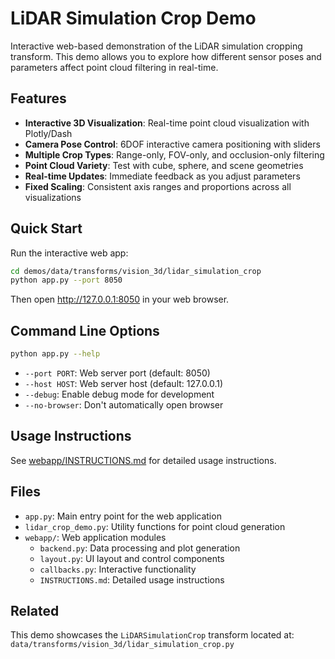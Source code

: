 # LiDAR Simulation Crop Demo

Interactive web-based demonstration of the LiDAR simulation cropping transform. This demo allows you to explore how different sensor poses and parameters affect point cloud filtering in real-time.

## Features

- **Interactive 3D Visualization**: Real-time point cloud visualization with Plotly/Dash
- **Camera Pose Control**: 6DOF interactive camera positioning with sliders
- **Multiple Crop Types**: Range-only, FOV-only, and occlusion-only filtering
- **Point Cloud Variety**: Test with cube, sphere, and scene geometries
- **Real-time Updates**: Immediate feedback as you adjust parameters
- **Fixed Scaling**: Consistent axis ranges and proportions across all visualizations

## Quick Start

Run the interactive web app:

```bash
cd demos/data/transforms/vision_3d/lidar_simulation_crop
python app.py --port 8050
```

Then open http://127.0.0.1:8050 in your web browser.

## Command Line Options

```bash
python app.py --help
```

- `--port PORT`: Web server port (default: 8050)
- `--host HOST`: Web server host (default: 127.0.0.1)
- `--debug`: Enable debug mode for development
- `--no-browser`: Don't automatically open browser

## Usage Instructions

See [webapp/INSTRUCTIONS.md](webapp/INSTRUCTIONS.md) for detailed usage instructions.

## Files

- `app.py`: Main entry point for the web application
- `lidar_crop_demo.py`: Utility functions for point cloud generation
- `webapp/`: Web application modules
  - `backend.py`: Data processing and plot generation
  - `layout.py`: UI layout and control components
  - `callbacks.py`: Interactive functionality
  - `INSTRUCTIONS.md`: Detailed usage instructions

## Related

This demo showcases the `LiDARSimulationCrop` transform located at:
`data/transforms/vision_3d/lidar_simulation_crop.py`